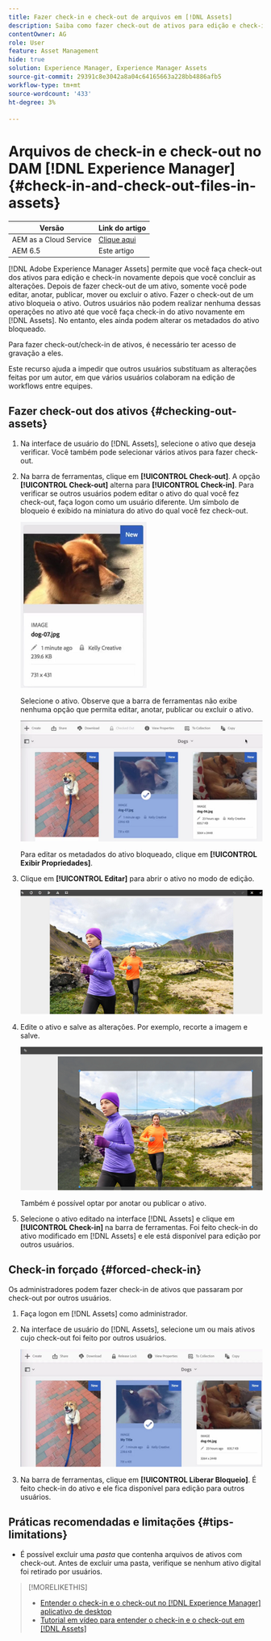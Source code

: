 ```yaml
---
title: Fazer check-in e check-out de arquivos em [!DNL Assets]
description: Saiba como fazer check-out de ativos para edição e check-in depois que as alterações forem concluídas.
contentOwner: AG
role: User
feature: Asset Management
hide: true
solution: Experience Manager, Experience Manager Assets
source-git-commit: 29391c8e3042a8a04c64165663a228bb4886afb5
workflow-type: tm+mt
source-wordcount: '433'
ht-degree: 3%

---
```


# Arquivos de check-in e check-out no DAM [!DNL Experience Manager] {#check-in-and-check-out-files-in-assets}

| Versão | Link do artigo |
| -------- | ---------------------------- |
| AEM as a Cloud Service | [Clique aqui](https://experienceleague.adobe.com/docs/experience-manager-cloud-service/content/assets/manage/check-out-and-submit-assets.html?lang=en) |
| AEM 6.5 | Este artigo |

[!DNL Adobe Experience Manager Assets] permite que você faça check-out dos ativos para edição e check-in novamente depois que você concluir as alterações. Depois de fazer check-out de um ativo, somente você pode editar, anotar, publicar, mover ou excluir o ativo. Fazer o check-out de um ativo bloqueia o ativo. Outros usuários não podem realizar nenhuma dessas operações no ativo até que você faça check-in do ativo novamente em [!DNL Assets]. No entanto, eles ainda podem alterar os metadados do ativo bloqueado.

Para fazer check-out/check-in de ativos, é necessário ter acesso de gravação a eles.

Este recurso ajuda a impedir que outros usuários substituam as alterações feitas por um autor, em que vários usuários colaboram na edição de workflows entre equipes.

## Fazer check-out dos ativos {#checking-out-assets}

1. Na interface de usuário do [!DNL Assets], selecione o ativo que deseja verificar. Você também pode selecionar vários ativos para fazer check-out.
1. Na barra de ferramentas, clique em **[!UICONTROL Check-out]**. A opção **[!UICONTROL Check-out]** alterna para **[!UICONTROL Check-in]**.
Para verificar se outros usuários podem editar o ativo do qual você fez check-out, faça logon como um usuário diferente. Um símbolo de bloqueio é exibido na miniatura do ativo do qual você fez check-out.

   ![chlimage_1-471](assets/chlimage_1-471.png)

   Selecione o ativo. Observe que a barra de ferramentas não exibe nenhuma opção que permita editar, anotar, publicar ou excluir o ativo.

   ![chlimage_1-472](assets/chlimage_1-472.png)

   Para editar os metadados do ativo bloqueado, clique em **[!UICONTROL Exibir Propriedades]**.

1. Clique em **[!UICONTROL Editar]** para abrir o ativo no modo de edição.

   ![chlimage_1-473](assets/chlimage_1-473.png)

1. Edite o ativo e salve as alterações. Por exemplo, recorte a imagem e salve.

   ![chlimage_1-474](assets/chlimage_1-474.png)

   Também é possível optar por anotar ou publicar o ativo.

1. Selecione o ativo editado na interface [!DNL Assets] e clique em **[!UICONTROL Check-in]** na barra de ferramentas. Foi feito check-in do ativo modificado em [!DNL Assets] e ele está disponível para edição por outros usuários.

## Check-in forçado {#forced-check-in}

Os administradores podem fazer check-in de ativos que passaram por check-out por outros usuários.

1. Faça logon em [!DNL Assets] como administrador.
1. Na interface de usuário do [!DNL Assets], selecione um ou mais ativos cujo check-out foi feito por outros usuários.

   ![chlimage_1-476](assets/chlimage_1-476.png)

1. Na barra de ferramentas, clique em **[!UICONTROL Liberar Bloqueio]**. É feito check-in do ativo e ele fica disponível para edição para outros usuários.

## Práticas recomendadas e limitações {#tips-limitations}

* É possível excluir uma *pasta* que contenha arquivos de ativos com check-out. Antes de excluir uma pasta, verifique se nenhum ativo digital foi retirado por usuários.

>[!MORELIKETHIS]
>
>* [Entender o check-in e o check-out no [!DNL Experience Manager] aplicativo de desktop](https://experienceleague.adobe.com/docs/experience-manager-desktop-app/using/using.html#how-app-works2)
>* [Tutorial em vídeo para entender o check-in e o check-out em [!DNL Assets]](https://experienceleague.adobe.com/docs/experience-manager-learn/assets/collaboration/check-in-and-check-out.html)
